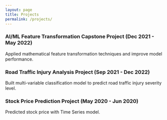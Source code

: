 ```yaml
---
layout: page
title: Projects
permalink: /projects/
---
```


### **AI/ML Feature Transformation Capstone Project (Dec 2021 - May 2022)**
Applied mathematical feature transformation techniques and improve model performance.
<br/>

### **Road Traffic Injury Analysis Project (Sep 2021 - Dec 2022)**
Built multi-variable classification model to predict road traffic injury severity level.
<br/>

### **Stock Price Prediction Project (May 2020 - Jun 2020)**
Predicted stock price with Time Series model.


[jekyll-organization]: https://github.com/jekyll
